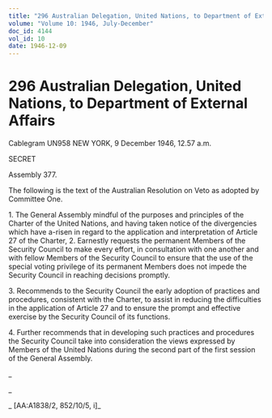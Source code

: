 ```yaml
---
title: "296 Australian Delegation, United Nations, to Department of External Affairs"
volume: "Volume 10: 1946, July-December"
doc_id: 4144
vol_id: 10
date: 1946-12-09
---
```


# 296 Australian Delegation, United Nations, to Department of External Affairs

Cablegram UN958 NEW YORK, 9 December 1946, 12.57 a.m.

SECRET

Assembly 377.

The following is the text of the Australian Resolution on Veto as adopted by Committee One.

1\. The General Assembly mindful of the purposes and principles of the Charter of the United Nations, and having taken notice of the divergencies which have a-risen in regard to the application and interpretation of Article 27 of the Charter, 2. Earnestly requests the permanent Members of the Security Council to make every effort, in consultation with one another and with fellow Members of the Security Council to ensure that the use of the special voting privilege of its permanent Members does not impede the Security Council in reaching decisions promptly.

3\. Recommends to the Security Council the early adoption of practices and procedures, consistent with the Charter, to assist in reducing the difficulties in the application of Article 27 and to ensure the prompt and effective exercise by the Security Council of its functions.

4\. Further recommends that in developing such practices and procedures the Security Council take into consideration the views expressed by Members of the United Nations during the second part of the first session of the General Assembly.

_

_

_ [AA:A1838/2, 852/10/5, i]_
